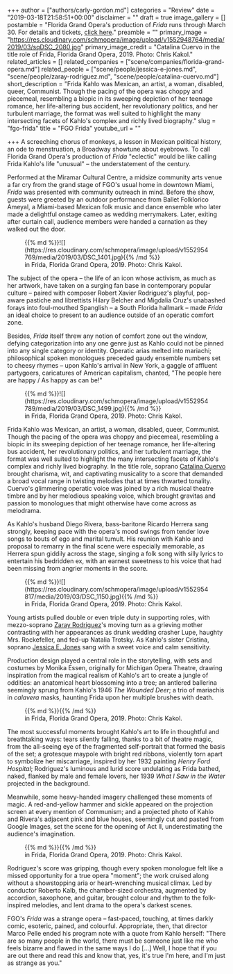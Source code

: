 +++
author = ["authors/carly-gordon.md"]
categories = "Review"
date = "2019-03-18T21:58:51+00:00"
disclaimer = ""
draft = true
image_gallery = []
postamble = "Florida Grand Opera's production of _Frida_ runs through March 30. For details and tickets, [click here](https://tickets.fgo.org/Tickets/EventDetails.aspx?id=1718)."
preamble = ""
primary_image = "https://res.cloudinary.com/schmopera/image/upload/v1552948764/media/2019/03/sqDSC_2080.jpg"
primary_image_credit = "Catalina Cuervo in the title role of Frida, Florida Grand Opera, 2019. Photo: Chris Kakol."
related_articles = []
related_companies = ["scene/companies/florida-grand-opera.md"]
related_people = ["scene/people/jessica-e-jones.md", "scene/people/zaray-rodriguez.md", "scene/people/catalina-cuervo.md"]
short_description = "Frida Kahlo was Mexican, an artist, a woman, disabled, queer, Communist. Though the pacing of the opera was choppy and piecemeal, resembling a biopic in its sweeping depiction of her teenage romance, her life-altering bus accident, her revolutionary politics, and her turbulent marriage, the format was well suited to highlight the many intersecting facets of Kahlo's complex and richly lived biography."
slug = "fgo-frida"
title = "FGO Frida"
youtube_url = ""

+++
A screeching chorus of monkeys, a lesson in Mexican political history, an ode to menstruation, a Broadway showtune about eyebrows. To call Florida Grand Opera's production of _Frida_ "eclectic" would be like calling Frida Kahlo's life "unusual" – the understatement of the century.

Performed at the Miramar Cultural Centre, a midsize community arts venue a far cry from the grand stage of FGO's usual home in downtown Miami, _Frida_ was presented with community outreach in mind. Before the show, guests were greeted by an outdoor performance from Ballet Folklorico Ameyal, a Miami-based Mexican folk music and dance ensemble who later made a delightful onstage cameo as wedding merrymakers. Later, exiting after curtain call, audience members were handed a carnation as they walked out the door.

<figure data-type="image">{{% md %}}![](https://res.cloudinary.com/schmopera/image/upload/v1552954769/media/2019/03/DSC_1401.jpg){{% /md %}}

<figcaption> in Frida, Florida Grand Opera, 2019. Photo: Chris Kakol.</figcaption>

</figure>

The subject of the opera – the life of an icon whose activism, as much as her artwork, have taken on a surging fan base in contemporary popular culture – paired with composer Robert Xavier Rodriguez's playful, pop-aware pastiche and librettists Hilary Belcher and Migdalia Cruz's unabashed forays into foul-mouthed Spanglish – a South Florida hallmark – made _Frida_ an ideal choice to present to an audience outside of an operatic comfort zone.

Besides, _Frida_ itself threw any notion of comfort zone out the window, defying categorization into any one genre just as Kahlo could not be pinned into any single category or identity. Operatic arias melted into mariachi; philosophical spoken monologues preceded gaudy ensemble numbers set to cheesy rhymes – upon Kahlo's arrival in New York, a gaggle of affluent partygoers, caricatures of American capitalism, chanted, "The people here are happy / As happy as can be!"

<figure data-type="image">{{% md %}}![](https://res.cloudinary.com/schmopera/image/upload/v1552954789/media/2019/03/DSC_1499.jpg){{% /md %}}

<figcaption> in Frida, Florida Grand Opera, 2019. Photo: Chris Kakol.</figcaption>

</figure>

Frida Kahlo was Mexican, an artist, a woman, disabled, queer, Communist. Though the pacing of the opera was choppy and piecemeal, resembling a biopic in its sweeping depiction of her teenage romance, her life-altering bus accident, her revolutionary politics, and her turbulent marriage, the format was well suited to highlight the many intersecting facets of Kahlo's complex and richly lived biography. In the title role, soprano [Catalina Cuervo](/scene/people/catalina-cuervo/) brought charisma, wit, and captivating musicality to a score that demanded a broad vocal range in twisting melodies that at times thwarted tonality. Cuervo's glimmering operatic voice was joined by a rich musical theatre timbre and by her melodious speaking voice, which brought gravitas and passion to monologues that might otherwise have come across as melodrama.

As Kahlo's husband Diego Rivera, bass-baritone Ricardo Herrera sang strongly, keeping pace with the opera's mood swings from tender love songs to bouts of ego and marital tumult. His reunion with Kahlo and proposal to remarry in the final scene were especially memorable, as Herrera spun giddily across the stage, singing a folk song with silly lyrics to entertain his bedridden ex, with an earnest sweetness to his voice that had been missing from angrier moments in the score.

<figure data-type="image">{{% md %}}![](https://res.cloudinary.com/schmopera/image/upload/v1552954817/media/2019/03/DSC_1150.jpg){{% /md %}}

<figcaption> in Frida, Florida Grand Opera, 2019. Photo: Chris Kakol.</figcaption>

</figure>

Young artists pulled double or even triple duty in supporting roles, with mezzo-soprano [Zaray Rodriguez](/scene/people/zaray-rodriguez/)'s moving turn as a grieving mother contrasting with her appearances as drunk wedding crasher Lupe, haughty Mrs. Rockefeller, and fed-up Natalia Trotsky. As Kahlo's sister Cristina, soprano [Jessica E. Jones](/scene/people/jessica-e-jones/) sang with a sweet voice and calm sensitivity.

Production design played a central role in the storytelling, with sets and costumes by Monika Essen, originally for Michigan Opera Theatre, drawing inspiration from the magical realism of Kahlo's art to create a jungle of oddities: an anatomical heart blossoming into a tree; an antlered ballerina seemingly sprung from Kahlo's 1946 _The Wounded Deer_; a trio of mariachis in _calavera_ masks, haunting Frida upon her multiple brushes with death.

<figure data-type="image">{{% md %}}{{% /md %}}

<figcaption> in Frida, Florida Grand Opera, 2019. Photo: Chris Kakol.</figcaption>

</figure>

The most successful moments brought Kahlo's art to life in thoughtful and breathtaking ways: tears silently falling, thanks to a bit of theatre magic, from the all-seeing eye of the fragmented self-portrait that formed the basis of the set; a grotesque maypole with bright red ribbons, violently torn apart to symbolize her miscarriage, inspired by her 1932 painting _Henry Ford Hospital_; Rodriguez's luminous and lurid score undulating as Frida bathed, naked, flanked by male and female lovers, her 1939 _What I Saw in the Water_ projected in the background.

Meanwhile, some heavy-handed imagery challenged these moments of magic. A red-and-yellow hammer and sickle appeared on the projection screen at every mention of Communism; and a projected photo of Kahlo and Rivera's adjacent pink and blue houses, seemingly cut and pasted from Google Images, set the scene for the opening of Act II, underestimating the audience's imagination.

<figure data-type="image">{{% md %}}{{% /md %}}

<figcaption> in Frida, Florida Grand Opera, 2019. Photo: Chris Kakol.</figcaption>

</figure>

Rodriguez's score was gripping, though every spoken monologue felt like a missed opportunity for a true opera "moment"; the work cruised along without a showstopping aria or heart-wrenching musical climax. Led by conductor Roberto Kalb, the chamber-sized orchestra, augmented by accordion, saxophone, and guitar, brought colour and rhythm to the folk-inspired melodies, and lent drama to the opera's darkest scenes.

FGO's _Frida_ was a strange opera – fast-paced, touching, at times darkly comic, esoteric, pained, and colourful. Appropriate, then, that director Marco Pelle ended his program note with a quote from Kahlo herself: "There are so many people in the world, there must be someone just like me who feels bizarre and flawed in the same ways I do \[...\] Well, I hope that if you are out there and read this and know that, yes, it's true I'm here, and I'm just as strange as you."